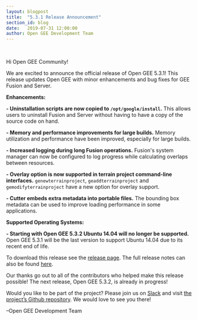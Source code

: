 ```yaml
---
layout: blogpost
title:  "5.3.1 Release Announcement"
section_id: blog
date:   2019-07-31 12:00:00
author: Open GEE Development Team
---
```


<br />

Hi Open GEE Community!
 
We are excited to announce the official release of Open GEE 5.3.1!  This release updates Open GEE with minor enhancements and bug fixes for GEE Fusion and Server.

**Enhancements:**

**- Uninstallation scripts are now copied to <code>/opt/google/install</code>.** This allows users to uninstall Fusion and Server without having to have a copy of the source code on hand.

**- Memory and performance improvements for large builds.** Memory utilization and performance have been improved, especially for large builds.

**- Increased logging during long Fusion operations.** Fusion's system manager can now be configured to log progress while calculating overlaps between resources.

**- Overlay option is now supported in terrain project command-line interfaces.** <code>genewterrainproject</code>, <code>geaddterrainproject</code> and <code>gemodifyterrainproject</code> have a new option for overlay support.

**- Cutter embeds extra metadata into portable files.** The bounding box metadata can be used to improve loading performance in some applications.

**Supported Operating Systems:**

**- Starting with Open GEE 5.3.2 Ubuntu 14.04 will no longer be supported.** Open GEE 5.3.1 will be the last version to support Ubuntu 14.04 due to its recent end of life.

To download this release see the [release page](https://github.com/google/earthenterprise/releases/tag/5.3.1-RC2). The full release notes can also be found [here](https://www.opengee.org/geedocs/answer/7160008.html).
 
Our thanks go out to all of the contributors who helped make this release possible! The next release, Open GEE 5.3.2, is already in progress!
 
Would you like to be part of the project? Please join us on [Slack](http://slack.opengee.org/) and visit [the project’s Github repository](https://github.com/google/earthenterprise). We would love to see you there!
 
–Open GEE Development Team
